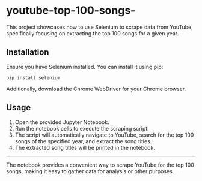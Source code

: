 # youtube-top-100-songs-

This project showcases how to use Selenium to scrape data from YouTube, specifically focusing on extracting the top 100 songs for a given year.

## Installation

Ensure you have Selenium installed. You can install it using pip:

`pip install selenium `


Additionally, download the Chrome WebDriver for your Chrome browser.

## Usage

1. Open the provided Jupyter Notebook.
2. Run the notebook cells to execute the scraping script.
3. The script will automatically navigate to YouTube, search for the top 100 songs of the specified year, and extract the song titles.
4. The extracted song titles will be printed in the notebook.

---

The notebook provides a convenient way to scrape YouTube for the top 100 songs, making it easy to gather data for analysis or other purposes.

